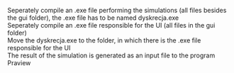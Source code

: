Seperately compile an .exe file performing the simulations (all files besides the gui folder), the .exe file has to be named dyskrecja.exe<br />
Seperately compile an .exe file responsible for the UI (all files in the gui folder)<br />
Move the dyskrecja.exe to the folder, in which there is the .exe file responsible for the UI<br />
The result of the simulation is generated as an input file to the program Praview<br />
